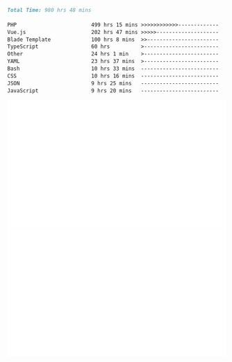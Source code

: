 <!--START_SECTION:waka-->

```markdown
Total Time: 980 hrs 48 mins

PHP                        499 hrs 15 mins >>>>>>>>>>>>-------------   49.69 %
Vue.js                     202 hrs 47 mins >>>>>--------------------   20.18 %
Blade Template             100 hrs 8 mins  >>-----------------------   09.97 %
TypeScript                 60 hrs          >------------------------   05.97 %
Other                      24 hrs 1 min    >------------------------   02.39 %
YAML                       23 hrs 37 mins  >------------------------   02.35 %
Bash                       10 hrs 33 mins  -------------------------   01.05 %
CSS                        10 hrs 16 mins  -------------------------   01.02 %
JSON                       9 hrs 25 mins   -------------------------   00.94 %
JavaScript                 9 hrs 20 mins   -------------------------   00.93 %
```

<!--END_SECTION:waka-->
<p align="center">
    <img src="https://raw.githubusercontent.com/rjp2525/rjp2525/output/generated/overview.svg">
    <img src="https://raw.githubusercontent.com/rjp2525/rjp2525/output/generated/languages.svg">
</p>
